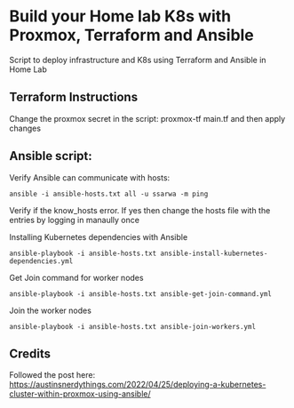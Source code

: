 # Build your Home lab K8s with Proxmox, Terraform and Ansible

Script to deploy infrastructure and K8s using Terraform and Ansible in Home Lab

## Terraform Instructions

Change the proxmox secret in the script: proxmox-tf main.tf and then apply changes

## Ansible script:

Verify Ansible can communicate with hosts:

```
ansible -i ansible-hosts.txt all -u ssarwa -m ping
```

Verify if the know_hosts error. If yes then change the hosts file with the entries by logging in manaully once

Installing Kubernetes dependencies with Ansible

```
ansible-playbook -i ansible-hosts.txt ansible-install-kubernetes-dependencies.yml
```

Get Join command for worker nodes

```
ansible-playbook -i ansible-hosts.txt ansible-get-join-command.yml
```

Join the worker nodes

```
ansible-playbook -i ansible-hosts.txt ansible-join-workers.yml
```

## Credits
Followed the post here: https://austinsnerdythings.com/2022/04/25/deploying-a-kubernetes-cluster-within-proxmox-using-ansible/